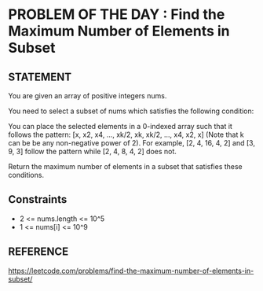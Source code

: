 # PROBLEM OF THE DAY : Find the Maximum Number of Elements in Subset

## STATEMENT 

You are given an array of positive integers nums.<br>

You need to select a subset of nums which satisfies the following condition:<br>

You can place the selected elements in a 0-indexed array such that it follows the pattern: [x, x2, x4, ..., xk/2, xk, xk/2, ..., x4, x2, x] (Note that k can be be any non-negative power of 2). For example, [2, 4, 16, 4, 2] and [3, 9, 3] follow the pattern while [2, 4, 8, 4, 2] does not.<br>

Return the maximum number of elements in a subset that satisfies these conditions.

## Constraints

* 2 <= nums.length <= 10^5
* 1 <= nums[i] <= 10^9

## REFERENCE

https://leetcode.com/problems/find-the-maximum-number-of-elements-in-subset/